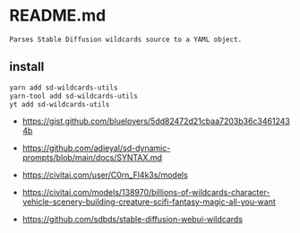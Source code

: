 # README.md

    Parses Stable Diffusion wildcards source to a YAML object.

## install

```bash
yarn add sd-wildcards-utils
yarn-tool add sd-wildcards-utils
yt add sd-wildcards-utils
```

- https://gist.github.com/bluelovers/5dd82472d21cbaa7203b36c34612434b

- https://github.com/adieyal/sd-dynamic-prompts/blob/main/docs/SYNTAX.md
- https://civitai.com/user/C0rn_Fl4k3s/models
- https://civitai.com/models/138970/billions-of-wildcards-character-vehicle-scenery-building-creature-scifi-fantasy-magic-all-you-want
- https://github.com/sdbds/stable-diffusion-webui-wildcards

